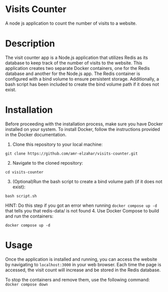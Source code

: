 # Visits Counter

A node js application to count the number of visits to a website.

# Description

The visit counter app is a Node.js application that utilizes Redis as its database to keep track of the number of visits to the website. This application creates two separate Docker containers, one for the Redis database and another for the Node.js app. The Redis container is configured with a bind volume to ensure persistent storage. Additionally, a bash script has been included to create the bind volume path if it does not exist.

# Installation

Before proceeding with the installation process, make sure you have Docker installed on your system. To install Docker, follow the instructions provided in the Docker documentation.

1. Clone this repository to your local machine:

```
git clone https://github.com/amr-elzahar/visits-counter.git
```

2. Navigate to the cloned repository:

```
cd visits-counter
```

3. (Optional)Run the bash script to create a bind volume path (if it does not exist):

```
bash script.sh
```

HINT: Do this step if you got an error when running `docker compose up -d` that tells you that redis-data/ is not found 4. Use Docker Compose to build and run the containers:

```
docker compose up -d
```

# Usage

Once the application is installed and running, you can access the website by navigating to `localhost:3000` in your web browser. Each time the page is accessed, the visit count will increase and be stored in the Redis database.

To stop the containers and remove them, use the following command: `docker compose down`
